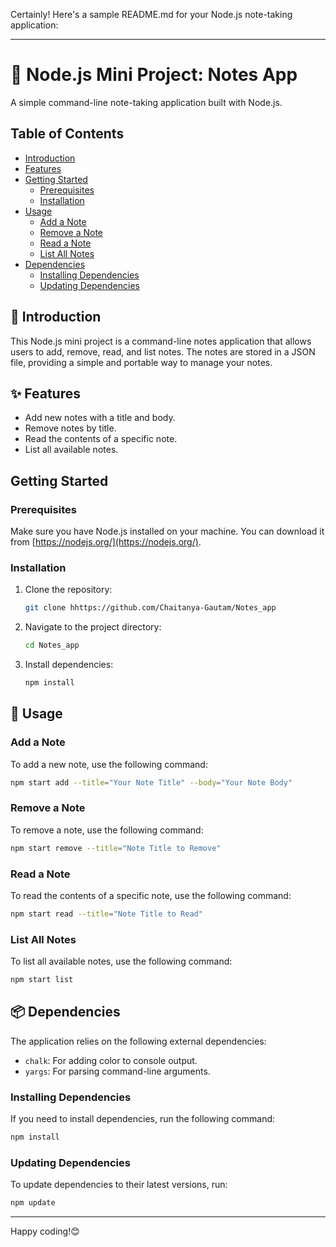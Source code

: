 Certainly! Here's a sample README.md for your Node.js note-taking application:

---

# 📝 Node.js Mini Project: Notes App

A simple command-line note-taking application built with Node.js.

## Table of Contents

- [Introduction](#introduction)
- [Features](#features)
- [Getting Started](#getting-started)
  - [Prerequisites](#prerequisites)
  - [Installation](#installation)
- [Usage](#usage)
  - [Add a Note](#add-a-note)
  - [Remove a Note](#remove-a-note)
  - [Read a Note](#read-a-note)
  - [List All Notes](#list-all-notes)
- [Dependencies](#dependencies)
  - [Installing Dependencies](#installing-dependencies)
  - [Updating Dependencies](#updating-dependencies)


## 🚀 Introduction

This Node.js mini project is a command-line notes application that allows users to add, remove, read, and list notes. The notes are stored in a JSON file, providing a simple and portable way to manage your notes.

## ✨ Features

- Add new notes with a title and body.
- Remove notes by title.
- Read the contents of a specific note.
- List all available notes.

## Getting Started

### Prerequisites

Make sure you have Node.js installed on your machine. You can download it from [https://nodejs.org/](https://nodejs.org/).

### Installation

1. Clone the repository:

   ```bash
   git clone hhttps://github.com/Chaitanya-Gautam/Notes_app
   ```

2. Navigate to the project directory:

   ```bash
   cd Notes_app
   ```

3. Install dependencies:

   ```bash
   npm install
   ```

## 🚀 Usage

### Add a Note

To add a new note, use the following command:

```bash
npm start add --title="Your Note Title" --body="Your Note Body"
```

### Remove a Note

To remove a note, use the following command:

```bash
npm start remove --title="Note Title to Remove"
```

### Read a Note

To read the contents of a specific note, use the following command:

```bash
npm start read --title="Note Title to Read"
```

### List All Notes

To list all available notes, use the following command:

```bash
npm start list
```

## 📦 Dependencies

The application relies on the following external dependencies:

- `chalk`: For adding color to console output.
- `yargs`: For parsing command-line arguments.

### Installing Dependencies

If you need to install dependencies, run the following command:

```bash
npm install
```

### Updating Dependencies

To update dependencies to their latest versions, run:

```bash
npm update
```

---
Happy coding!😊
